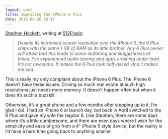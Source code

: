 ```yaml
---
layout: post
title: Improving the iPhone 6 Plus
date: 2015-08-26 16:17
---
```



[Stephen Hackett](https://twitter.com/ismh), writing at [512Pixels](http://www.512pixels.net/blog/2015/8/what-i-would-like-to-see-in-the-iphone-6s-plus):

> _Despite its increased screen resolution over the iPhone 6, the 6 Plus ships with the same 1 GB of RAM as its little brother. Any 6 Plus owner will attest that this leads to some stuttering and sluggishness at times. I’ve experienced audio tearing and apps crashing under load. It’s not awesome. It makes the 6 Plus look half-assed, and it makes me sad._

This is really my only complaint about the iPhone 6 Plus. The iPhone 6 doesn’t have these issues. Driving so much real estate at such high resolutions just needs more memory. It doesn’t happen often but when it does it’s such a buzzkill.

Otherwise, it’s a great phone and a few months after stepping up to it, I’m glad I did. I had an iPhone 6 at launch day, but back in April switched to the 6 Plus and gave my wife the regular 6\. Like Stephen, there are some days where it’s a little cumbersome, and there are even days where I wish for the simplicity and ease of grip from a 4" iPhone 5 style device, but the reality is I’d have a hard time going back to anything smaller.
